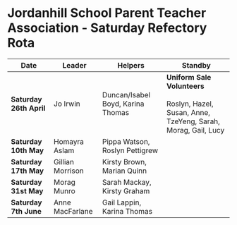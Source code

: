# Jordanhill School Parent Teacher Association - Saturday Refectory Rota

| Date                    | Leader           | Helpers                            | Standby                                                                             |
| ----------------------- | ---------------- | ---------------------------------- | ----------------------------------------------------------------------------------- |
| **Saturday 26th April** | Jo Irwin         | Duncan/Isabel Boyd, Karina Thomas  | **Uniform Sale Volunteers** <br><br> Roslyn, Hazel, Susan, Anne, TzeYeng, Sarah, Morag, Gail, Lucy|
| **Saturday 10th May**   | Homayra Aslam    | Pippa Watson, Roslyn Pettigrew     |                                                                                     |
| **Saturday 17th May**   | Gillian Morrison | Kirsty Brown, Marian Quinn         |                                                                                     |
| **Saturday 31st May**   | Morag Munro      | Sarah Mackay, Kirsty Graham              |                                                                                     |
| **Saturday 7th June**   |  Anne MacFarlane   | Gail Lappin, Karina Thomas    |                                                                                     |






